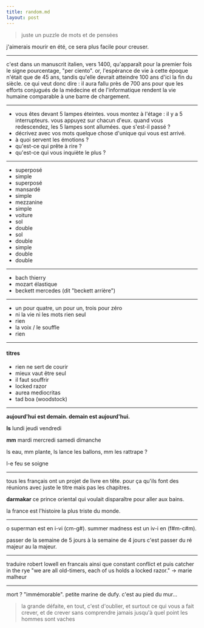 ```yaml
---
title: random.md
layout: post
---
```


> juste un puzzle de mots et de pensées

j'aimerais mourir en été, ce sera plus facile pour creuser.

---

c'est dans un manuscrit italien, vers 1400, qu'apparaît pour la premier fois le signe pourcentage, "per ciento".
or, l'espérance de vie à cette époque n'était que de 45 ans, tandis qu'elle devrait atteindre 100 ans d'ici la fin du siècle.
ce qui veut donc dire : il aura fallu près de 700 ans pour que les efforts conjugués de la médecine et de l'informatique rendent la vie humaine comparable à une barre de chargement.

---

- vous êtes devant 5 lampes éteintes. vous montez à l'étage : il y a 5 interrupteurs. vous appuyez sur chacun d'eux. quand vous redescendez, les 5 lampes sont allumées. que s'est-il passé ?
- décrivez avec vos mots quelque chose d'unique qui vous est arrivé.
- à quoi servent les émotions ?
- qu'est-ce qui prête à rire ?
- qu'est-ce qui vous inquiète le plus ?

---

- superposé
- simple
- superposé
- mansardé
- simple
- mezzanine
- simple
- voiture
- sol
- double
- sol
- double
- simple
- double
- double

---

- bach thierry
- mozart élastique
- beckett mercedes (dit "beckett arrière")

---

- un pour quatre, un pour un, trois pour zéro
- ni la vie ni les mots rien seul
- rien
- la voix / le souffle
- rien

---

#### titres

- rien ne sert de courir
- mieux vaut être seul
- il faut souffrir
- locked razor
- aurea mediocritas
- tad boa (woodstock)

---

**aujourd'hui est demain. demain est aujourd'hui.**

**ls** lundi jeudi vendredi

**mm** mardi mercredi samedi dimanche

ls eau, mm plante, ls lance les ballons, mm les rattrape ?

l-e feu se soigne

---

tous les français ont un projet de livre en tête. pour ça qu'ils font des réunions avec juste le titre mais pas les chapitres.

**darmakar** ce prince oriental qui voulait disparaître pour aller aux bains.

la france est l'histoire la plus triste du monde.

---

o superman est en i-vi (cm-g#).
summer madness est un iv-i en (f#m-c#m).

passer de la semaine de 5 jours à la semaine de 4 jours
c'est passer du ré majeur au la majeur.

---

traduire robert lowell en francais
ainsi que constant conflict
et puis catcher in the rye
"we are all old-timers,
each of us holds a locked razor." -> marie malheur

---

mort ? "immémorable". petite marine de dufy. c'est au pied du mur...

> la grande défaite, en tout,
> c'est d'oublier, et surtout ce qui vous a fait crever,
> et de crever sans comprendre jamais jusqu'à quel point les hommes sont vaches
